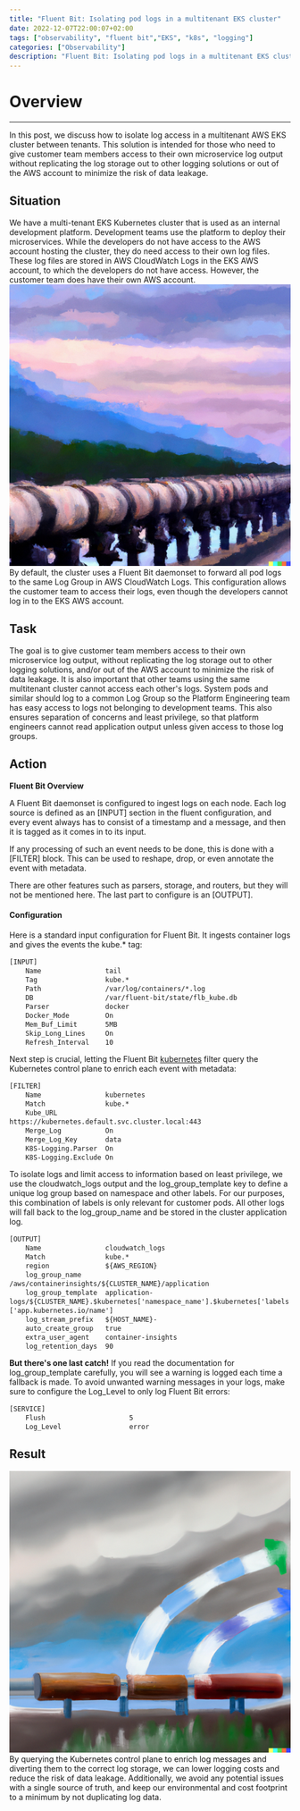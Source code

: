 ```yaml
---
title: "Fluent Bit: Isolating pod logs in a multitenant EKS cluster"
date: 2022-12-07T22:00:07+02:00
tags: ["observability", "fluent bit","EKS", "k8s", "logging"]
categories: ["Observability"]
description: "Fluent Bit: Isolating pod logs in a multitenant EKS cluster"
---
```


# Overview
----

In this post, we discuss how to isolate log access in a multitenant AWS EKS cluster between tenants. This solution is intended for those who need to give customer team members access to their own microservice log output without replicating the log storage out to other logging solutions or out of the AWS account to minimize the risk of data leakage.


## Situation

We have a multi-tenant EKS Kubernetes cluster that is used as an internal development platform. Development teams use the platform to deploy their microservices. While the developers do not have access to the AWS account hosting the cluster, they do need access to their own log files. These log files are stored in AWS CloudWatch Logs in the EKS AWS account, to which the developers do not have access. However, the customer team does have their own AWS account.
![FluentBit](/img/fluent-bit.png)
By default, the cluster uses a Fluent Bit daemonset to forward all pod logs to the same Log Group in AWS CloudWatch Logs. This configuration allows the customer team to access their logs, even though the developers cannot log in to the EKS AWS account.

## Task

The goal is to give customer team members access to their own microservice log output, without replicating the log storage out to other logging solutions, and/or out of the AWS account to minimize the risk of data leakage. It is also important that other teams using the same multitenant cluster cannot access each other's logs. System pods and similar should log to a common Log Group so the Platform Engineering team has easy access to logs not belonging to development teams. This also ensures separation of concerns and least privilege, so that platform engineers cannot read application output unless given access to those log groups.

## Action

**Fluent Bit Overview**

A Fluent Bit daemonset is configured to ingest logs on each node. Each log source is defined as an [INPUT] section in the fluent configuration, and every event always has to consist of a timestamp and a message, and then it is tagged as it comes in to its input.

If any processing of such an event needs to be done, this is done with a [FILTER] block. This can be used to reshape, drop, or even annotate the event with metadata.

There are other features such as parsers, storage, and routers, but they will not be mentioned here. The last part to configure is an [OUTPUT].

#### Configuration

Here is a standard input configuration for Fluent Bit. It ingests container logs and gives the events the kube.* tag:

```
[INPUT]
    Name                tail
    Tag                 kube.*
    Path                /var/log/containers/*.log
    DB                  /var/fluent-bit/state/flb_kube.db
    Parser              docker
    Docker_Mode         On
    Mem_Buf_Limit       5MB
    Skip_Long_Lines     On
    Refresh_Interval    10
```

Next step is crucial, letting the Fluent Bit [kubernetes](https://docs.fluentbit.io/manual/pipeline/filters/kubernetes) filter query the Kubernetes control plane to enrich each event with metadata:

```
[FILTER]
    Name                kubernetes
    Match               kube.*
    Kube_URL            https://kubernetes.default.svc.cluster.local:443
    Merge_Log           On
    Merge_Log_Key       data
    K8S-Logging.Parser  On
    K8S-Logging.Exclude On
```

To isolate logs and limit access to information based on least privilege, we use the cloudwatch_logs output and the log_group_template key to define a unique log group based on namespace and other labels. For our purposes, this combination of labels is only relevant for customer pods. All other logs will fall back to the log_group_name and be stored in the cluster application log.
```
[OUTPUT]
    Name                cloudwatch_logs
    Match               kube.*
    region              ${AWS_REGION}
    log_group_name      /aws/containerinsights/${CLUSTER_NAME}/application
    log_group_template  application-logs/${CLUSTER_NAME}.$kubernetes['namespace_name'].$kubernetes['labels']['app.kubernetes.io/name']
    log_stream_prefix   ${HOST_NAME}-
    auto_create_group   true
    extra_user_agent    container-insights
    log_retention_days  90
```

__But there's one last catch!__ If you read the documentation for log_group_template carefully, you will see a warning is logged each time a fallback is made. To avoid unwanted warning messages in your logs, make sure to configure the Log_Level to only log Fluent Bit errors:
```
[SERVICE]
    Flush                     5
    Log_Level                 error
```

## Result

![FluentBit](/img/fluent-bit2.png)
By querying the Kubernetes control plane to enrich log messages and diverting them to the correct log storage, we can lower logging costs and reduce the risk of data leakage. Additionally, we avoid any potential issues with a single source of truth, and keep our environmental and cost footprint to a minimum by not duplicating log data.
